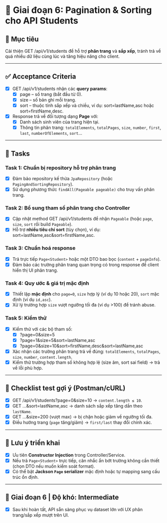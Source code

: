 # 📌 Giai đoạn 6: Pagination & Sorting cho API Students

## 🎯 Mục tiêu
Cải thiện GET /api/v1/students để hỗ trợ **phân trang** và **sắp xếp**, tránh trả về quá nhiều dữ liệu cùng lúc và tăng hiệu năng cho client.

---

## ✅ Acceptance Criteria
- [x] GET /api/v1/students nhận các **query params**:  
  - [x] page – số trang (bắt đầu từ 0).  
  - [x] size – số bản ghi mỗi trang.  
  - [x] sort – thuộc tính sắp xếp và chiều, ví dụ: sort=lastName,asc hoặc sort=firstName,desc.
- [x] Response trả về đối tượng dạng **Page** với:  
  - [x] Danh sách sinh viên của trang hiện tại.  
  - [x] Thông tin phân trang: `totalElements`, `totalPages`, `size`, `number`, `first`, `last`, `numberOfElements`, `sort`...

---

## 📂 Tasks

### Task 1: Chuẩn bị repository hỗ trợ phân trang
- [x] Đảm bảo repository kế thừa `JpaRepository` (hoặc `PagingAndSortingRepository`).  
- [x] Sử dụng phương thức `findAll(Pageable pageable)` cho truy vấn phân trang.

### Task 2: Bổ sung tham số phân trang cho Controller
- [x] Cập nhật method GET /api/v1/students để nhận `Pageable` (hoặc `page`, `size`, `sort` rồi build `Pageable`).  
- [x] Hỗ trợ **nhiều tiêu chí sort** (tùy chọn), ví dụ: sort=lastName,asc&sort=firstName,asc.

### Task 3: Chuẩn hoá response
- [x] Trả trực tiếp `Page<Student>` hoặc một DTO bao bọc (`content` + `pageInfo`).  
- [x] Đảm bảo các trường phân trang quan trọng có trong response để client hiển thị UI phân trang.

### Task 4: Quy ước & giá trị mặc định
- [x] Thiết lập **mặc định** cho `page=0`, `size` hợp lý (ví dụ 10 hoặc 20), `sort` mặc định (ví dụ `id,asc`).  
- [x] Xử lý trường hợp `size` vượt ngưỡng tối đa (ví dụ >100) để tránh abuse.

### Task 5: Kiểm thử
- [x] Kiểm thử với các bộ tham số:  
  - [x] ?page=0&size=5  
  - [x] ?page=1&size=5&sort=lastName,asc  
  - [x] ?page=0&size=10&sort=firstName,desc&sort=lastName,asc  
- [x] Xác nhận các trường phân trang trả về đúng: `totalElements`, `totalPages`, `size`, `number`, `content.length`.  
- [x] Kiểm thử trường hợp tham số không hợp lệ (size âm, sort sai field) → trả về lỗi phù hợp.

---

## 🧪 Checklist test gợi ý (Postman/cURL)
- [x] GET /api/v1/students?page=0&size=10 → `content.length ≤ 10`.  
- [x] GET ...&sort=lastName,asc → danh sách sắp xếp tăng dần theo `lastName`.  
- [x] GET ...&size=200 (vượt max) → bị chặn hoặc giảm về ngưỡng tối đa.  
- [x] Điều hướng trang (`page` tăng/giảm) → `first/last` thay đổi chính xác.

---

## 📝 Lưu ý triển khai
- [x] Ưu tiên **Constructor Injection** trong Controller/Service.  
- [x] Nếu trả `Page<Student>` trực tiếp, cân nhắc ẩn bớt trường không cần thiết (chọn DTO nếu muốn kiểm soát format).  
- [x] Có thể bật **Jackson `Page` serializer** mặc định hoặc tự mapping sang cấu trúc ổn định.

---

## 🎯 Giai đoạn 6 | Độ khó: Intermediate
- [x] Sau khi hoàn tất, API sẵn sàng phục vụ dataset lớn với UX phân trang/sắp xếp mượt trên UI.
